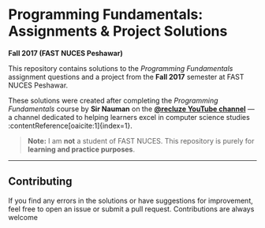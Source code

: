 # Programming Fundamentals: Assignments & Project Solutions  
**Fall 2017 (FAST NUCES Peshawar)**  

This repository contains solutions to the *Programming Fundamentals* assignment questions and a project from the **Fall 2017** semester at FAST NUCES Peshawar.

These solutions were created after completing the *Programming Fundamentals* course by **Sir Nauman** on the [**@recluze YouTube channel**](https://www.youtube.com/@recluze) — a channel dedicated to helping learners excel in computer science studies :contentReference[oaicite:1]{index=1}.

> **Note:** I am **not** a student of FAST NUCES. This repository is purely for **learning and practice purposes**.

---

## Contributing  
If you find any errors in the solutions or have suggestions for improvement, feel free to open an issue or submit a pull request. Contributions are always welcome
